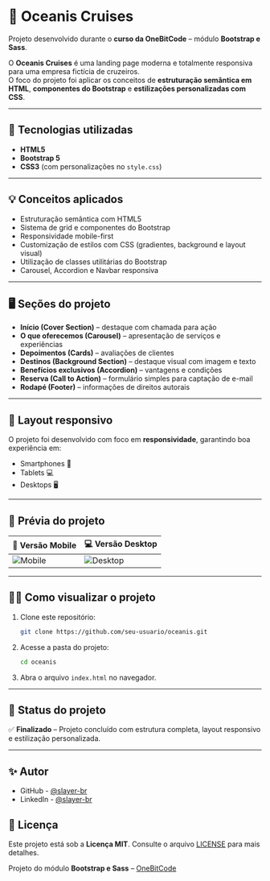 # 🌊 Oceanis Cruises

Projeto desenvolvido durante o **curso da OneBitCode** – módulo **Bootstrap e Sass**.

O **Oceanis Cruises** é uma landing page moderna e totalmente responsiva para uma empresa fictícia de cruzeiros.  
O foco do projeto foi aplicar os conceitos de **estruturação semântica em HTML**, **componentes do Bootstrap** e **estilizações personalizadas com CSS**.

---

## 🚀 Tecnologias utilizadas

- **HTML5**
- **Bootstrap 5**
- **CSS3** (com personalizações no `style.css`)

---

## 💡 Conceitos aplicados

- Estruturação semântica com HTML5  
- Sistema de grid e componentes do Bootstrap  
- Responsividade mobile-first  
- Customização de estilos com CSS (gradientes, background e layout visual)  
- Utilização de classes utilitárias do Bootstrap  
- Carousel, Accordion e Navbar responsiva  

---

## 🖥️ Seções do projeto

- **Início (Cover Section)** – destaque com chamada para ação  
- **O que oferecemos (Carousel)** – apresentação de serviços e experiências  
- **Depoimentos (Cards)** – avaliações de clientes  
- **Destinos (Background Section)** – destaque visual com imagem e texto  
- **Benefícios exclusivos (Accordion)** – vantagens e condições  
- **Reserva (Call to Action)** – formulário simples para captação de e-mail  
- **Rodapé (Footer)** – informações de direitos autorais  

---

## 📱 Layout responsivo

O projeto foi desenvolvido com foco em **responsividade**, garantindo boa experiência em:
- Smartphones 📱  
- Tablets 💻  
- Desktops 🖥️  

---

## 📸 Prévia do projeto

| 📱 Versão Mobile | 💻 Versão Desktop |
|------------------|-------------------|
| ![Mobile](./src/images/oceanis-mobile.gif) | ![Desktop](./src/images/oceanis-desktop.gif) |

---

## 🧑‍💻 Como visualizar o projeto

1. Clone este repositório:
   ```bash
   git clone https://github.com/seu-usuario/oceanis.git
   ```
2. Acesse a pasta do projeto:
   ```bash
   cd oceanis
   ```
3. Abra o arquivo `index.html` no navegador.

---

## 🏁 Status do projeto

✅ **Finalizado** – Projeto concluído com estrutura completa, layout responsivo e estilização personalizada.

---

## ✨ Autor

- GitHub - <a href="https://github.com/slayer-br" target="_blank" rel="noopener noreferrer">@slayer-br</a>
- LinkedIn - <a href="https://www.linkedin.com/in/carlos-alberto-da-silva-93758b270/" target="_blank" rel="noopener noreferrer">@slayer-br</a>

## 📜 Licença  

Este projeto está sob a **Licença MIT**. Consulte o arquivo [LICENSE](./LICENSE) para mais detalhes. 

Projeto do módulo **Bootstrap e Sass** – [OneBitCode](https://onebitcode.com)